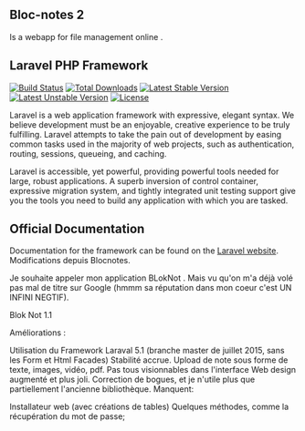 ## Bloc-notes 2

Is a webapp for file management online . 






## Laravel PHP Framework

[![Build Status](https://travis-ci.org/laravel/framework.svg)](https://travis-ci.org/laravel/framework)
[![Total Downloads](https://poser.pugx.org/laravel/framework/d/total.svg)](https://packagist.org/packages/laravel/framework)
[![Latest Stable Version](https://poser.pugx.org/laravel/framework/v/stable.svg)](https://packagist.org/packages/laravel/framework)
[![Latest Unstable Version](https://poser.pugx.org/laravel/framework/v/unstable.svg)](https://packagist.org/packages/laravel/framework)
[![License](https://poser.pugx.org/laravel/framework/license.svg)](https://packagist.org/packages/laravel/framework)

Laravel is a web application framework with expressive, elegant syntax. We believe development must be an enjoyable, creative experience to be truly fulfilling. Laravel attempts to take the pain out of development by easing common tasks used in the majority of web projects, such as authentication, routing, sessions, queueing, and caching.

Laravel is accessible, yet powerful, providing powerful tools needed for large, robust applications. A superb inversion of control container, expressive migration system, and tightly integrated unit testing support give you the tools you need to build any application with which you are tasked.

## Official Documentation

Documentation for the framework can be found on the [Laravel website](http://laravel.com/docs).
Modifications depuis Blocnotes.

Je souhaite appeler mon application BLokNot . Mais vu qu'on m'a déjà volé pas mal de titre sur Google (hmmm sa réputation dans mon coeur c'est UN INFINI NEGTIF).

Blok Not 1.1

Améliorations :

Utilisation du Framework Laraval 5.1 (branche master de juillet 2015, sans les Form et Html Facades)
Stabilité accrue.
Upload de note sous forme de texte, images, vidéo, pdf. Pas tous visionnables dans l'interface
Web design augmenté et plus joli.
Correction de bogues, et je n'utile plus que partiellement l'ancienne bibliothèque.
Manquent:

Installateur web (avec créations de tables)
Quelques méthodes, comme la récupération du mot de passe;
